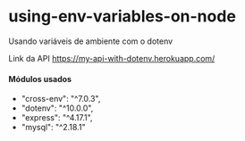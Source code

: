 # using-env-variables-on-node
Usando variáveis de ambiente com o dotenv

Link da API
https://my-api-with-dotenv.herokuapp.com/

#### Módulos usados

 -  "cross-env": "^7.0.3",
 -  "dotenv": "^10.0.0",
 -  "express": "^4.17.1",
 -  "mysql": "^2.18.1"
